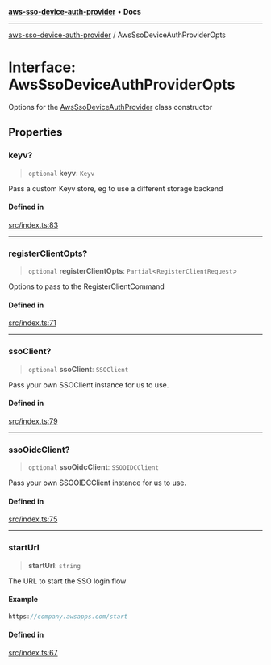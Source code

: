 [**aws-sso-device-auth-provider**](../README.md) • **Docs**

***

[aws-sso-device-auth-provider](../globals.md) / AwsSsoDeviceAuthProviderOpts

# Interface: AwsSsoDeviceAuthProviderOpts

Options for the [AwsSsoDeviceAuthProvider](../classes/AwsSsoDeviceAuthProvider.md) class constructor

## Properties

### keyv?

> `optional` **keyv**: `Keyv`

Pass a custom Keyv store, eg to use a different storage backend

#### Defined in

[src/index.ts:83](https://github.com/Makeshift/aws-sso-device-auth-provider/blob/627ac68abb82828067ed511c54022a5789d01ce6/src/index.ts#L83)

***

### registerClientOpts?

> `optional` **registerClientOpts**: `Partial`\<`RegisterClientRequest`\>

Options to pass to the RegisterClientCommand

#### Defined in

[src/index.ts:71](https://github.com/Makeshift/aws-sso-device-auth-provider/blob/627ac68abb82828067ed511c54022a5789d01ce6/src/index.ts#L71)

***

### ssoClient?

> `optional` **ssoClient**: `SSOClient`

Pass your own SSOClient instance for us to use.

#### Defined in

[src/index.ts:79](https://github.com/Makeshift/aws-sso-device-auth-provider/blob/627ac68abb82828067ed511c54022a5789d01ce6/src/index.ts#L79)

***

### ssoOidcClient?

> `optional` **ssoOidcClient**: `SSOOIDCClient`

Pass your own SSOOIDCClient instance for us to use.

#### Defined in

[src/index.ts:75](https://github.com/Makeshift/aws-sso-device-auth-provider/blob/627ac68abb82828067ed511c54022a5789d01ce6/src/index.ts#L75)

***

### startUrl

> **startUrl**: `string`

The URL to start the SSO login flow

#### Example

```ts
https://company.awsapps.com/start
```

#### Defined in

[src/index.ts:67](https://github.com/Makeshift/aws-sso-device-auth-provider/blob/627ac68abb82828067ed511c54022a5789d01ce6/src/index.ts#L67)

